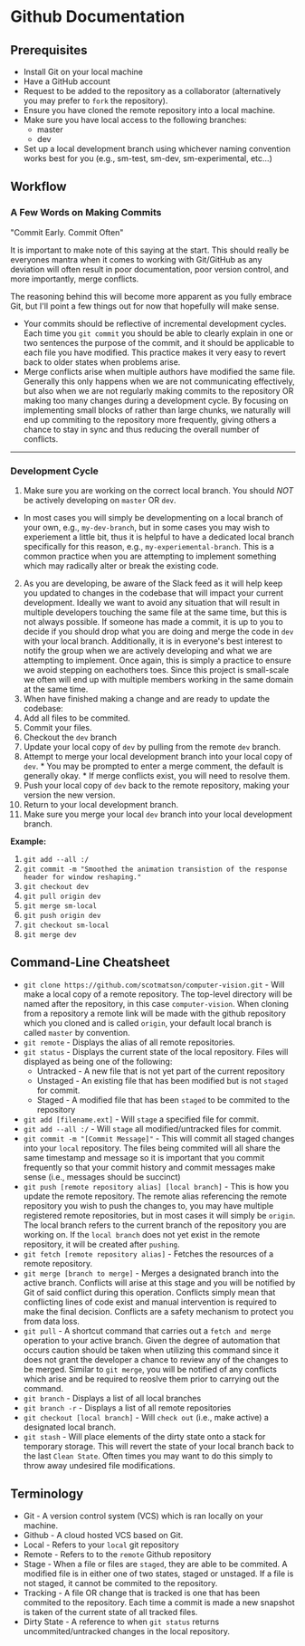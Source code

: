 # Github Documentation

## Prerequisites
* Install Git on your local machine
* Have a GitHub account
* Request to be added to the repository as a collaborator (alternatively you may prefer to `fork` the repository).
* Ensure you have cloned the remote repository into a local machine.
* Make sure you have local access to the following branches:
  * master
  * dev
* Set up a local development branch using whichever naming convention works best for you (e.g., sm-test, sm-dev, sm-experimental, etc...)

## Workflow
### A Few Words on Making Commits
  "Commit Early. Commit Often"
  
  It is important to make note of this saying at the start. This should really be everyones mantra when it comes to working with Git/GitHub as any deviation will often result in poor documentation, poor version control, and more importantly, merge conflicts.
 
  The reasoning behind this will become more apparent as you fully embrace Git, but I'll point a few things out for now that hopefully will make sense.
  
* Your commits should be reflective of incremental development cycles. Each time you `git commit` you should be able to clearly explain in one or two sentences the purpose of the commit, and it should be applicable to each file you have modified. This practice makes it very easy to revert back to older states when problems arise.
* Merge conflicts arise when multiple authors have modified the same file. Generally this only happens when we are not communicating effectively, but also when we are not regularly making commits to the repository OR making too many changes during a development cycle. By focusing on implementing small blocks of rather than large chunks, we naturally will end up commiting to the repository more frequently, giving others a chance to stay in sync and thus reducing the overall number of conflicts.
  
---

### Development Cycle  
1. Make sure you are working on the correct local branch. You should *NOT* be actively developing on `master` OR `dev`.  
  * In most cases you will simply be developmenting on a local branch of your own, e.g., `my-dev-branch`, but in some cases you may wish to experiement a little bit, thus it is helpful to have a dedicated local branch specifically for this reason, e.g., `my-experiemental-branch`. This is a common practice when you are attempting to implement something which may radically alter or break the existing code.
2. As you are developing, be aware of the Slack feed as it will help keep you updated to changes in the codebase that will impact your current development. Ideally we want to avoid any situation that will result in multiple developers touching the same file at the same time, but this is not always possible. If someone has made a commit, it is up to you to decide if you should drop what you are doing and merge the code in `dev` with your local branch. Additionally, it is in everyone's best interest to notify the group when we are actively developing and what we are attempting to implement. Once again, this is simply a practice to ensure we avoid stepping on eachothers toes. Since this project is small-scale we often will end up with multiple members working in the same domain at the same time.
3. When have finished making a change and are ready to update the codebase:
  1. Add all files to be commited.
  2. Commit your files.
  3. Checkout the `dev` branch
  4. Update your local copy of `dev` by pulling from the remote `dev` branch.
  5. Attempt to merge your local development branch into your local copy of `dev`.
    * You may be prompted to enter a merge comment, the default is generally okay.
    * If merge conflicts exist, you will need to resolve them.
  6. Push your local copy of `dev` back to the remote repository, making your version the new version.
  7. Return to your local development branch.
  8. Make sure you merge your local `dev` branch into your local development branch.
  
  **Example:**
  1. `git add --all :/`
  2. `git commit -m "Smoothed the animation transistion of the response header for window reshaping."`
  3. `git checkout dev`
  4. `git pull origin dev`
  5. `git merge sm-local`
  6. `git push origin dev`
  7. `git checkout sm-local`
  8. `git merge dev`

## Command-Line Cheatsheet
* `git clone https://github.com/scotmatson/computer-vision.git` - Will make a local copy of a remote repository. The top-level directory will be named after the repository, in this case `computer-vision`. When cloning from a repository a remote link will be made with the github repository which you cloned and is called `origin`, your default local branch is called `master` by convention.
* `git remote` - Displays the alias of all remote repositories.
* `git status` - Displays the current state of the local repository. Files will displayed as being one of the following:
  * Untracked - A new file that is not yet part of the current repository
  * Unstaged - An existing file that has been modified but is not `staged` for commit.
  * Staged - A modified file that has been `staged` to be commited to the repository
* `git add [filename.ext]` - Will `stage` a specified file for commit.
* `git add --all :/` - Will `stage` all modified/untracked files for commit.
* `git commit -m "[Commit Message]"` - This will commit all staged changes into your `local` repository. The files being commited will all share the same timestamp and message so it is important that you commit frequently so that your commit history and commit messages make sense (i.e., messages should be succinct)
* `git push [remote repository alias] [local branch]` - This is how you update the remote repository. The remote alias referencing the remote repository you wish to push the changes to, you may have multiple registered remote repositories, but in most cases it will simply be `origin`. The local branch refers to the current branch of the repository you are working on. If the `local branch` does not yet exist in the remote repository, it will be created after `pushing`.
* `git fetch [remote repository alias]` - Fetches the resources of a remote repository.
* `git merge [branch to merge]` - Merges a designated branch into the active branch. Conflicts will arise at this stage and you will be notified by Git of said conflict during this operation. Conflicts simply mean that conflicting lines of code exist and manual intervention is required to make the final decision. Conflicts are a safety mechanism to protect you from data loss.
* `git pull` - A shortcut command that carries out a `fetch and merge` operation to your active branch. Given the degree of automation that occurs caution should be taken when utilizing this command since it does not grant the developer a chance to review any of the changes to be merged. Similar to `git merge`, you will be notified of any conflicts which arise and be required to reoslve them prior to carrying out the command.
* `git branch` - Displays a list of all local branches
* `git branch -r` - Displays a list of all remote repositories
* `git checkout [local branch]` - Will `check out` (i.e., make active) a designated local branch.
* `git stash` - Will place elements of the dirty state onto a stack for temporary storage. This will revert the state of your local branch back to the last `Clean State`. Often times you may want to do this simply to throw away undesired file modifications.

## Terminology
* Git - A version control system (VCS) which is ran locally on your machine.
* Github - A cloud hosted VCS based on Git.
* Local - Refers to your `local` git repository
* Remote - Refers to to the `remote` Github repository
* Stage - When a file or files are `staged`, they are able to be commited. A modified file is in either one of two states, staged or unstaged. If a file is not staged, it cannot be commited to the repository.
* Tracking - A file OR change that is tracked is one that has been commited to the repository. Each time a commit is made a new snapshot is taken of the current state of all tracked files.
* Dirty State - A reference to when `git status` returns uncommited/untracked changes in the local repository.
